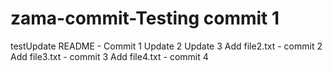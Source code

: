 # zama-commit-Testing commit 1
testUpdate README - Commit 1
Update 2
Update 3
Add file2.txt - commit 2
Add file3.txt - commit 3
Add file4.txt - commit 4
